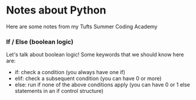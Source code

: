 # Notes about Python
Here are some notes from my Tufts Summer Coding Academy

### If / Else (boolean logic)

Let's talk about boolean logic! Some keywords that we should know here are:
* if: check a condition (you always have one if)
* elif: check a subsequent condition (you can have 0 or more)
* else: run if none of the above conditions apply (you can have 0 or 1 else statements in an if control structure)
